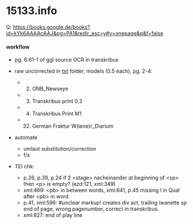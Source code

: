 # 15133.info
Q: <https://books.google.de/books?id=kYk6AAAAcAAJ&pg=PA1&redir_esc=y#v=onepage&q&f=false>

#### workflow
- pg. 6:61-1 of ggl source OCR in transkribus
- raw uncorrected in [txt](txt) folder, models (0.5 each), pg. 2-4:
    - 2. ONB_Newseye
    - 3. Transkribus print 0.3
    - 4. Transkribus Print M1
    - 32. German Fraktur W(iene)r_Diarium

- automate
    - umlaut substitution/correction
    - f/s

- TEI chk:
  - p.26, p.39, p.24 if 2 \<stage> nacheinander at beginning of \<sp> then \<p> is empty? (ezd:121, xml:349)
  - xml:469: \<pb> in between words, xml:641, p.45 missing l in Qual after \<pb> in word
  - p.41, xml:596: #unclear markup! creates div act, trailing iwanette sp end of page, wrong pagenumber, correct in transkribus.
  - xml:827: end of play line